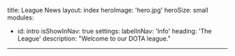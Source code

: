 title: League News
layout: index
heroImage: 'hero.jpg'
heroSize: small
modules:
  - id: intro
    isShowInNav: true
    settings:
      labelInNav: 'Info'
      heading: 'The League'
      description: "Welcome to our DOTA league."
---
